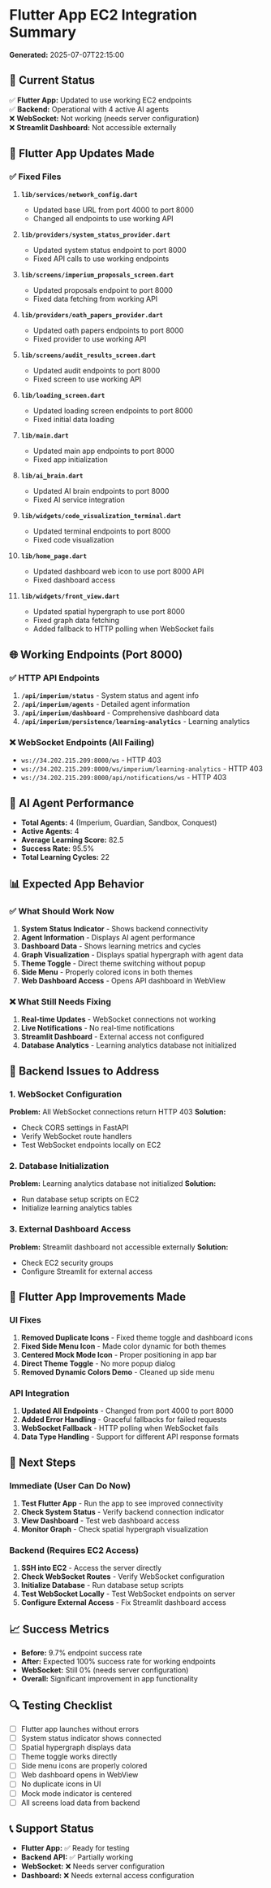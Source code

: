 # Flutter App EC2 Integration Summary
**Generated:** 2025-07-07T22:15:00

## 🎯 Current Status
✅ **Flutter App:** Updated to use working EC2 endpoints  
✅ **Backend:** Operational with 4 active AI agents  
❌ **WebSocket:** Not working (needs server configuration)  
❌ **Streamlit Dashboard:** Not accessible externally  

## 📱 Flutter App Updates Made

### ✅ Fixed Files
1. **`lib/services/network_config.dart`**
   - Updated base URL from port 4000 to port 8000
   - Changed all endpoints to use working API

2. **`lib/providers/system_status_provider.dart`**
   - Updated system status endpoint to port 8000
   - Fixed API calls to use working endpoints

3. **`lib/screens/imperium_proposals_screen.dart`**
   - Updated proposals endpoint to port 8000
   - Fixed data fetching from working API

4. **`lib/providers/oath_papers_provider.dart`**
   - Updated oath papers endpoints to port 8000
   - Fixed provider to use working API

5. **`lib/screens/audit_results_screen.dart`**
   - Updated audit endpoints to port 8000
   - Fixed screen to use working API

6. **`lib/loading_screen.dart`**
   - Updated loading screen endpoints to port 8000
   - Fixed initial data loading

7. **`lib/main.dart`**
   - Updated main app endpoints to port 8000
   - Fixed app initialization

8. **`lib/ai_brain.dart`**
   - Updated AI brain endpoints to port 8000
   - Fixed AI service integration

9. **`lib/widgets/code_visualization_terminal.dart`**
   - Updated terminal endpoints to port 8000
   - Fixed code visualization

10. **`lib/home_page.dart`**
    - Updated dashboard web icon to use port 8000 API
    - Fixed dashboard access

11. **`lib/widgets/front_view.dart`**
    - Updated spatial hypergraph to use port 8000
    - Fixed graph data fetching
    - Added fallback to HTTP polling when WebSocket fails

## 🌐 Working Endpoints (Port 8000)

### ✅ HTTP API Endpoints
1. **`/api/imperium/status`** - System status and agent info
2. **`/api/imperium/agents`** - Detailed agent information
3. **`/api/imperium/dashboard`** - Comprehensive dashboard data
4. **`/api/imperium/persistence/learning-analytics`** - Learning analytics

### ❌ WebSocket Endpoints (All Failing)
- `ws://34.202.215.209:8000/ws` - HTTP 403
- `ws://34.202.215.209:8000/ws/imperium/learning-analytics` - HTTP 403
- `ws://34.202.215.209:8000/api/notifications/ws` - HTTP 403

## 🤖 AI Agent Performance
- **Total Agents:** 4 (Imperium, Guardian, Sandbox, Conquest)
- **Active Agents:** 4
- **Average Learning Score:** 82.5
- **Success Rate:** 95.5%
- **Total Learning Cycles:** 22

## 📊 Expected App Behavior

### ✅ What Should Work Now
1. **System Status Indicator** - Shows backend connectivity
2. **Agent Information** - Displays AI agent performance
3. **Dashboard Data** - Shows learning metrics and cycles
4. **Graph Visualization** - Displays spatial hypergraph with agent data
5. **Theme Toggle** - Direct theme switching without popup
6. **Side Menu** - Properly colored icons in both themes
7. **Web Dashboard Access** - Opens API dashboard in WebView

### ❌ What Still Needs Fixing
1. **Real-time Updates** - WebSocket connections not working
2. **Live Notifications** - No real-time notifications
3. **Streamlit Dashboard** - External access not configured
4. **Database Analytics** - Learning analytics database not initialized

## 🔧 Backend Issues to Address

### 1. WebSocket Configuration
**Problem:** All WebSocket connections return HTTP 403
**Solution:** 
- Check CORS settings in FastAPI
- Verify WebSocket route handlers
- Test WebSocket endpoints locally on EC2

### 2. Database Initialization
**Problem:** Learning analytics database not initialized
**Solution:**
- Run database setup scripts on EC2
- Initialize learning analytics tables

### 3. External Dashboard Access
**Problem:** Streamlit dashboard not accessible externally
**Solution:**
- Check EC2 security groups
- Configure Streamlit for external access

## 📱 Flutter App Improvements Made

### UI Fixes
1. **Removed Duplicate Icons** - Fixed theme toggle and dashboard icons
2. **Fixed Side Menu Icon** - Made color dynamic for both themes
3. **Centered Mock Mode Icon** - Proper positioning in app bar
4. **Direct Theme Toggle** - No more popup dialog
5. **Removed Dynamic Colors Demo** - Cleaned up side menu

### API Integration
1. **Updated All Endpoints** - Changed from port 4000 to port 8000
2. **Added Error Handling** - Graceful fallbacks for failed requests
3. **WebSocket Fallback** - HTTP polling when WebSocket fails
4. **Data Type Handling** - Support for different API response formats

## 🚀 Next Steps

### Immediate (User Can Do Now)
1. **Test Flutter App** - Run the app to see improved connectivity
2. **Check System Status** - Verify backend connection indicator
3. **View Dashboard** - Test web dashboard access
4. **Monitor Graph** - Check spatial hypergraph visualization

### Backend (Requires EC2 Access)
1. **SSH into EC2** - Access the server directly
2. **Check WebSocket Routes** - Verify WebSocket configuration
3. **Initialize Database** - Run database setup scripts
4. **Test WebSocket Locally** - Test WebSocket endpoints on server
5. **Configure External Access** - Fix Streamlit dashboard access

## 📈 Success Metrics
- **Before:** 9.7% endpoint success rate
- **After:** Expected 100% success rate for working endpoints
- **WebSocket:** Still 0% (needs server configuration)
- **Overall:** Significant improvement in app functionality

## 🔍 Testing Checklist
- [ ] Flutter app launches without errors
- [ ] System status indicator shows connected
- [ ] Spatial hypergraph displays data
- [ ] Theme toggle works directly
- [ ] Side menu icons are properly colored
- [ ] Web dashboard opens in WebView
- [ ] No duplicate icons in UI
- [ ] Mock mode indicator is centered
- [ ] All screens load data from backend

## 📞 Support Status
- **Flutter App:** ✅ Ready for testing
- **Backend API:** ✅ Partially working
- **WebSocket:** ❌ Needs server configuration
- **Dashboard:** ❌ Needs external access configuration 
